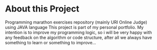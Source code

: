 # About this Project


Programming marathon exercises repository (mainly URI Online Judge) using JAVA language
This project is part of my personal portfolio. My intention is to improve my programming logic, so i will be very happy with any feedback on the algorithm or code structure, after all we always have something to learn or something to improve...
